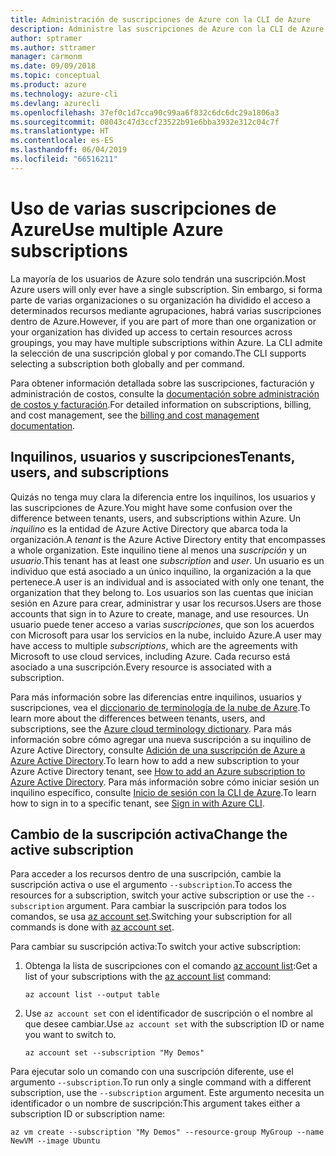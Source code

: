 ```yaml
---
title: Administración de suscripciones de Azure con la CLI de Azure
description: Administre las suscripciones de Azure con la CLI de Azure.
author: sptramer
ms.author: sttramer
manager: carmonm
ms.date: 09/09/2018
ms.topic: conceptual
ms.product: azure
ms.technology: azure-cli
ms.devlang: azurecli
ms.openlocfilehash: 37ef0c1d7cca90c99aa6f832c6dc6dc29a1806a3
ms.sourcegitcommit: 08043c47d3ccf23522b91e6bba3932e312c04c7f
ms.translationtype: HT
ms.contentlocale: es-ES
ms.lasthandoff: 06/04/2019
ms.locfileid: "66516211"
---
```

# <a name="use-multiple-azure-subscriptions"></a><span data-ttu-id="a4bd6-103">Uso de varias suscripciones de Azure</span><span class="sxs-lookup"><span data-stu-id="a4bd6-103">Use multiple Azure subscriptions</span></span>

<span data-ttu-id="a4bd6-104">La mayoría de los usuarios de Azure solo tendrán una suscripción.</span><span class="sxs-lookup"><span data-stu-id="a4bd6-104">Most Azure users will only ever have a single subscription.</span></span> <span data-ttu-id="a4bd6-105">Sin embargo, si forma parte de varias organizaciones o su organización ha dividido el acceso a determinados recursos mediante agrupaciones, habrá varias suscripciones dentro de Azure.</span><span class="sxs-lookup"><span data-stu-id="a4bd6-105">However, if you are part of more than one organization or your organization has divided up access to certain resources across groupings, you may have multiple subscriptions within Azure.</span></span> <span data-ttu-id="a4bd6-106">La CLI admite la selección de una suscripción global y por comando.</span><span class="sxs-lookup"><span data-stu-id="a4bd6-106">The CLI supports selecting a subscription both globally and per command.</span></span>

<span data-ttu-id="a4bd6-107">Para obtener información detallada sobre las suscripciones, facturación y administración de costos, consulte la [documentación sobre administración de costos y facturación](/azure/billing/).</span><span class="sxs-lookup"><span data-stu-id="a4bd6-107">For detailed information on subscriptions, billing, and cost management, see the [billing and cost management documentation](/azure/billing/).</span></span>

## <a name="tenants-users-and-subscriptions"></a><span data-ttu-id="a4bd6-108">Inquilinos, usuarios y suscripciones</span><span class="sxs-lookup"><span data-stu-id="a4bd6-108">Tenants, users, and subscriptions</span></span>

<span data-ttu-id="a4bd6-109">Quizás no tenga muy clara la diferencia entre los inquilinos, los usuarios y las suscripciones de Azure.</span><span class="sxs-lookup"><span data-stu-id="a4bd6-109">You might have some confusion over the difference between tenants, users, and subscriptions within Azure.</span></span> <span data-ttu-id="a4bd6-110">Un _inquilino_ es la entidad de Azure Active Directory que abarca toda la organización.</span><span class="sxs-lookup"><span data-stu-id="a4bd6-110">A _tenant_ is the Azure Active Directory entity that encompasses a whole organization.</span></span> <span data-ttu-id="a4bd6-111">Este inquilino tiene al menos una _suscripción_ y un _usuario_.</span><span class="sxs-lookup"><span data-stu-id="a4bd6-111">This tenant has at least one _subscription_ and _user_.</span></span> <span data-ttu-id="a4bd6-112">Un usuario es un individuo que está asociado a un único inquilino, la organización a la que pertenece.</span><span class="sxs-lookup"><span data-stu-id="a4bd6-112">A user is an individual and is associated with only one tenant, the organization that they belong to.</span></span> <span data-ttu-id="a4bd6-113">Los usuarios son las cuentas que inician sesión en Azure para crear, administrar y usar los recursos.</span><span class="sxs-lookup"><span data-stu-id="a4bd6-113">Users are those accounts that sign in to Azure to create, manage, and use resources.</span></span>
<span data-ttu-id="a4bd6-114">Un usuario puede tener acceso a varias _suscripciones_, que son los acuerdos con Microsoft para usar los servicios en la nube, incluido Azure.</span><span class="sxs-lookup"><span data-stu-id="a4bd6-114">A user may have access to multiple _subscriptions_, which are the agreements with Microsoft to use cloud services, including Azure.</span></span> <span data-ttu-id="a4bd6-115">Cada recurso está asociado a una suscripción.</span><span class="sxs-lookup"><span data-stu-id="a4bd6-115">Every resource is associated with a subscription.</span></span>

<span data-ttu-id="a4bd6-116">Para más información sobre las diferencias entre inquilinos, usuarios y suscripciones, vea el [diccionario de terminología de la nube de Azure](/azure/azure-glossary-cloud-terminology).</span><span class="sxs-lookup"><span data-stu-id="a4bd6-116">To learn more about the differences between tenants, users, and subscriptions, see the [Azure cloud terminology dictionary](/azure/azure-glossary-cloud-terminology).</span></span>  <span data-ttu-id="a4bd6-117">Para más información sobre cómo agregar una nueva suscripción a su inquilino de Azure Active Directory, consulte [Adición de una suscripción de Azure a Azure Active Directory](/azure/active-directory/active-directory-how-subscriptions-associated-directory).</span><span class="sxs-lookup"><span data-stu-id="a4bd6-117">To learn how to add a new subscription to your Azure Active Directory tenant, see [How to add an Azure subscription to Azure Active Directory](/azure/active-directory/active-directory-how-subscriptions-associated-directory).</span></span>
<span data-ttu-id="a4bd6-118">Para más información sobre cómo iniciar sesión un inquilino específico, consulte [Inicio de sesión con la CLI de Azure](/cli/azure/authenticate-azure-cli).</span><span class="sxs-lookup"><span data-stu-id="a4bd6-118">To learn how to sign in to a specific tenant, see [Sign in with Azure CLI](/cli/azure/authenticate-azure-cli).</span></span>

## <a name="change-the-active-subscription"></a><span data-ttu-id="a4bd6-119">Cambio de la suscripción activa</span><span class="sxs-lookup"><span data-stu-id="a4bd6-119">Change the active subscription</span></span>

<span data-ttu-id="a4bd6-120">Para acceder a los recursos dentro de una suscripción, cambie la suscripción activa o use el argumento `--subscription`.</span><span class="sxs-lookup"><span data-stu-id="a4bd6-120">To access the resources for a subscription, switch your active subscription or use the `--subscription` argument.</span></span> <span data-ttu-id="a4bd6-121">Para cambiar la suscripción para todos los comandos, se usa [az account set](/cli/azure/account#az-account-set).</span><span class="sxs-lookup"><span data-stu-id="a4bd6-121">Switching your subscription for all commands is done with [az account set](/cli/azure/account#az-account-set).</span></span>

<span data-ttu-id="a4bd6-122">Para cambiar su suscripción activa:</span><span class="sxs-lookup"><span data-stu-id="a4bd6-122">To switch your active subscription:</span></span>

1. <span data-ttu-id="a4bd6-123">Obtenga la lista de suscripciones con el comando [az account list](/cli/azure/account#az-account-list):</span><span class="sxs-lookup"><span data-stu-id="a4bd6-123">Get a list of your subscriptions with the [az account list](/cli/azure/account#az-account-list) command:</span></span>

    ```azurecli-interactive
    az account list --output table
    ```
2. <span data-ttu-id="a4bd6-124">Use `az account set` con el identificador de suscripción o el nombre al que desee cambiar.</span><span class="sxs-lookup"><span data-stu-id="a4bd6-124">Use `az account set` with the subscription ID or name you want to switch to.</span></span>

    ```azurecli-interactive
    az account set --subscription "My Demos"
    ```

<span data-ttu-id="a4bd6-125">Para ejecutar solo un comando con una suscripción diferente, use el argumento `--subscription`.</span><span class="sxs-lookup"><span data-stu-id="a4bd6-125">To run only a single command with a different subscription, use the `--subscription` argument.</span></span> <span data-ttu-id="a4bd6-126">Este argumento necesita un identificador o un nombre de suscripción:</span><span class="sxs-lookup"><span data-stu-id="a4bd6-126">This argument takes either a subscription ID or subscription name:</span></span>

```azurecli-interactive
az vm create --subscription "My Demos" --resource-group MyGroup --name NewVM --image Ubuntu
```
